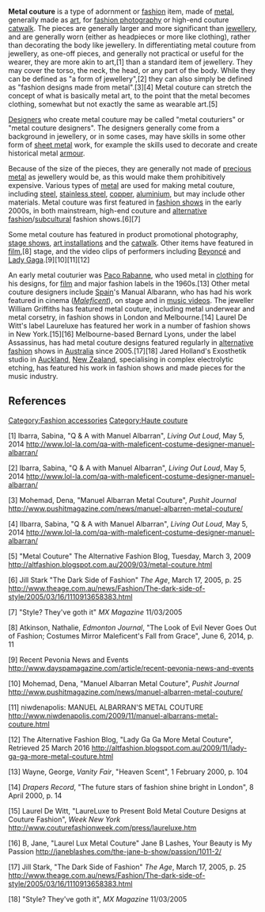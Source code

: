 **Metal couture** is a type of adornment or
[fashion](fashion "wikilink") item, made of [metal](metal "wikilink"),
generally made as [art](art "wikilink"), for [fashion
photography](fashion_photography "wikilink") or high-end couture
[catwalk](catwalk "wikilink"). The pieces are generally larger and more
significant than [jewellery](jewellery "wikilink"), and are generally
worn (either as headpieces or more like clothing), rather than
decorating the body like jewellery. In differentiating metal couture
from jewellery, as one-off pieces, and generally not practical or useful
for the wearer, they are more akin to art,[1] than a standard item of
jewellery. They may cover the torso, the neck, the head, or any part of
the body. While they can be defined as "a form of jewellery",[2] they
can also simply be defined as "fashion designs made from metal".[3][4]
Metal couture can stretch the concept of what is basically metal art, to
the point that the metal becomes clothing, somewhat but not exactly the
same as wearable art.[5]

[Designers](Designers "wikilink") who create metal couture may be called
"metal couturiers" or "metal couture designers". The designers generally
come from a background in jewellery, or in some cases, may have skills
in some other form of [sheet metal](sheet_metal "wikilink") work, for
example the skills used to decorate and create historical metal
[armour](armour "wikilink").

Because of the size of the pieces, they are generally not made of
[precious metal](precious_metal "wikilink") as jewellery would be, as
this would make them prohibitively expensive. Various types of
[metal](metal "wikilink") are used for making metal couture, including
[steel](steel "wikilink"), [stainless
steel](stainless_steel "wikilink"), [copper](copper "wikilink"),
[aluminium](aluminium "wikilink"), but may include other materials.
Metal couture was first featured in [fashion
shows](fashion_shows "wikilink") in the early 2000s, in both mainstream,
high-end couture and [alternative
fashion](alternative_fashion "wikilink")/[subcultural](subcultural "wikilink")
fashion shows.[6][7]

Some metal couture has featured in product promotional photography,
[stage shows](stage_show "wikilink"), [art
installations](art_installations "wikilink") and the
[catwalk](catwalk "wikilink"). Other items have featured in
[film](film "wikilink"),[8] stage, and the video clips of performers
including [Beyoncé](Beyoncé "wikilink") and [Lady
Gaga](Lady_Gaga "wikilink").[9][10][11][12]

An early metal couturier was [Paco Rabanne](Paco_Rabanne "wikilink"),
who used metal in [clothing](clothing "wikilink") for his designs, for
[film](film "wikilink") and major fashion labels in the 1960s.[13] Other
metal couture designers include [Spain](Spain "wikilink")'s Manual
Albarann, who has had his work featured in cinema
(*[Maleficent](Maleficent_(film) "wikilink")*), on stage and in [music
videos](music_video "wikilink"). The jeweller William Griffiths has
featured metal couture, including metal underwear and metal corsetry, in
fashion shows in London and Melbourne.[14] Laurel De Witt's label
Laureluxe has featured her work in a number of fashion shows in New
York.[15][16] Melbourne-based Bernard Lyons, under the label Assassinus,
has had metal couture designs featured regularly in [alternative
fashion](alternative_fashion "wikilink") shows in
[Australia](Australia "wikilink") since 2005.[17][18] Jared Holland's
Exosthetik studio in [Auckland](Auckland "wikilink"), [New
Zealand](New_Zealand "wikilink"), specialising in complex electrolytic
etching, has featured his work in fashion shows and made pieces for the
music industry.

## References

[Category:Fashion accessories](Category:Fashion_accessories "wikilink")
[Category:Haute couture](Category:Haute_couture "wikilink")

[1] Ibarra, Sabina, "Q & A with Manuel Albarran", *Living Out Loud*, May
5, 2014
<http://www.lol-la.com/qa-with-maleficent-costume-designer-manuel-albarran/>

[2] Ibarra, Sabina, "Q & A with Manuel Albarran", *Living Out Loud*, May
5, 2014
<http://www.lol-la.com/qa-with-maleficent-costume-designer-manuel-albarran/>

[3] Mohemad, Dena, "Manuel Albarran Metal Couture", *Pushit Journal*
<http://www.pushitmagazine.com/news/manuel-albarren-metal-couture/>

[4] Ilbarra, Sabina, "Q & A with Manuel Albarran", *Living Out Loud*,
May 5, 2014
<http://www.lol-la.com/qa-with-maleficent-costume-designer-manuel-albarran/>

[5] "Metal Couture" The Alternative Fashion Blog, Tuesday, March 3, 2009
<http://altfashion.blogspot.com.au/2009/03/metal-couture.html>

[6] Jill Stark "The Dark Side of Fashion" *The Age*, March 17, 2005, p.
25
<http://www.theage.com.au/news/Fashion/The-dark-side-of-style/2005/03/16/1110913658383.html>

[7] "Style? They've goth it" *MX Magazine* 11/03/2005

[8] Atkinson, Nathalie, *Edmonton Journal*, "The Look of Evil Never Goes
Out of Fashion; Costumes Mirror Maleficent's Fall from Grace", June 6,
2014, p. 11

[9] Recent Pevonia News and Events
<http://www.dayspamagazine.com/article/recent-pevonia-news-and-events>

[10] Mohemad, Dena, "Manuel Albarran Metal Couture", *Pushit Journal*
<http://www.pushitmagazine.com/news/manuel-albarren-metal-couture/>

[11] niwdenapolis: MANUEL ALBARRAN'S METAL COUTURE
<http://www.niwdenapolis.com/2009/11/manuel-albarrans-metal-couture.html>

[12] The Alternative Fashion Blog, "Lady Ga Ga More Metal Couture",
Retrieved 25 March 2016
<http://altfashion.blogspot.com.au/2009/11/lady-ga-ga-more-metal-couture.html>

[13] Wayne, George, *Vanity Fair*, "Heaven Scent", 1 February 2000, p.
104

[14] *Drapers Record*, "The future stars of fashion shine bright in
London", 8 April 2000, p. 14

[15] Laurel De Witt, "LaureLuxe to Present Bold Metal Couture Designs at
Couture Fashion", *Week New York*
<http://www.couturefashionweek.com/press/laureluxe.htm>

[16] B, Jane, "Laurel Lux Metal Couture" Jane B Lashes, Your Beauty is
My Passion <http://janeblashes.com/the-jane-b-show/passion/1011-2/>

[17] Jill Stark, "The Dark Side of Fashion" *The Age*, March 17, 2005,
p. 25
<http://www.theage.com.au/news/Fashion/The-dark-side-of-style/2005/03/16/1110913658383.html>

[18] "Style? They've goth it", *MX Magazine* 11/03/2005